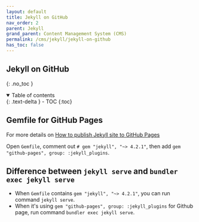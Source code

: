 ```yaml
---
layout: default    
title: Jekyll on GitHub  
nav_order: 2
parent: Jekyll
grand_parent: Content Management System (CMS)
permalink: /cms/jekyll/jekyll-on-github
has_toc: false
---
```


## Jekyll on GitHub
{: .no_toc } 

<details open markdown="block">
  <summary>
    Table of contents
  </summary>
  {: .text-delta }
- TOC
{:toc}
</details>

## Gemfile for GitHub Pages

For more details on [How to publish Jekyll site to GitHub Pages](/git/publish-jekyll-theme-to-github-pages)

Open `Gemfile`, comment out `# gem "jekyll", "~> 4.2.1"`, then add `gem "github-pages", group: :jekyll_plugins`. 

## Difference between `jekyll serve` and `bundler exec jekyll serve` 

* When `Gemfile` contains `gem "jekyll", "~> 4.2.1"`, you can run command `jekyll serve`. 
* When it's using `gem "github-pages", group: :jekyll_plugins` for Github page, run command `bundler exec jekyll serve`. 